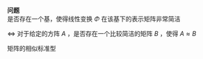 **问题**    
是否存在一个基，使得线性变换 $\Phi$ 在该基下的表示矩阵非常简洁    
    
 $\Leftrightarrow$ 对于给定的方阵 $A$ ，是否存在一个比较简洁的矩阵 $B$ ，使得 $A\approx B$     
    
矩阵的相似标准型    
